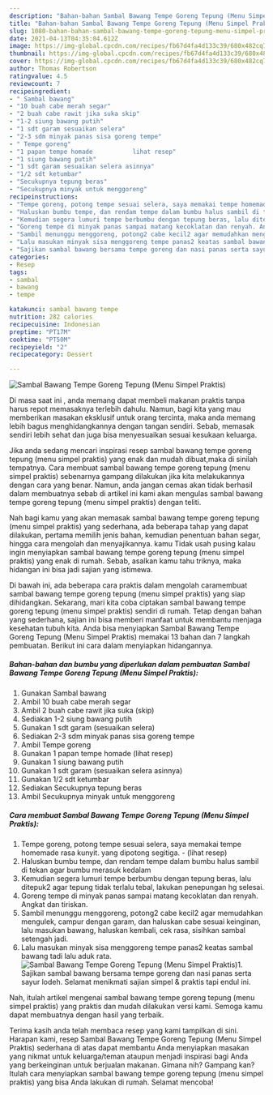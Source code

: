 ```yaml
---
description: "Bahan-bahan Sambal Bawang Tempe Goreng Tepung (Menu Simpel Praktis) yang enak Untuk Jualan"
title: "Bahan-bahan Sambal Bawang Tempe Goreng Tepung (Menu Simpel Praktis) yang enak Untuk Jualan"
slug: 1080-bahan-bahan-sambal-bawang-tempe-goreng-tepung-menu-simpel-praktis-yang-enak-untuk-jualan
date: 2021-04-13T04:35:04.612Z
image: https://img-global.cpcdn.com/recipes/fb67d4fa4d133c39/680x482cq70/sambal-bawang-tempe-goreng-tepung-menu-simpel-praktis-foto-resep-utama.jpg
thumbnail: https://img-global.cpcdn.com/recipes/fb67d4fa4d133c39/680x482cq70/sambal-bawang-tempe-goreng-tepung-menu-simpel-praktis-foto-resep-utama.jpg
cover: https://img-global.cpcdn.com/recipes/fb67d4fa4d133c39/680x482cq70/sambal-bawang-tempe-goreng-tepung-menu-simpel-praktis-foto-resep-utama.jpg
author: Thomas Robertson
ratingvalue: 4.5
reviewcount: 7
recipeingredient:
- " Sambal bawang"
- "10 buah cabe merah segar"
- "2 buah cabe rawit jika suka skip"
- "1-2 siung bawang putih"
- "1 sdt garam sesuaikan selera"
- "2-3 sdm minyak panas sisa goreng tempe"
- " Tempe goreng"
- "1 papan tempe homade           lihat resep"
- "1 siung bawang putih"
- "1 sdt garam sesuaikan selera asinnya"
- "1/2 sdt ketumbar"
- "Secukupnya tepung beras"
- "Secukupnya minyak untuk menggoreng"
recipeinstructions:
- "Tempe goreng, potong tempe sesuai selera, saya memakai tempe homemade rasa kunyit. yang dipotong segitiga.           (lihat resep)"
- "Haluskan bumbu tempe, dan rendam tempe dalam bumbu halus sambil di tekan agar bumbu merasuk kedalam"
- "Kemudian segera lumuri tempe berbumbu dengan tepung beras, lalu ditepuk2 agar tepung tidak terlalu tebal, lakukan penepungan hg selesai."
- "Goreng tempe di minyak panas sampai matang kecoklatan dan renyah. Angkat dan tiriskan."
- "Sambil menunggu menggoreng, potong2 cabe kecil2 agar memudahkan mengulek, campur dengan garam, dan haluskan cabe sesuai keinginan, lalu masukan bawang, haluskan kembali, cek rasa, sisihkan sambal setengah jadi."
- "Lalu masukan minyak sisa menggoreng tempe panas2 keatas sambal bawang tadi lalu aduk rata."
- "Sajikan sambal bawang bersama tempe goreng dan nasi panas serta sayur lodeh. Selamat menikmati sajian simpel &amp; praktis tapi endul ini."
categories:
- Resep
tags:
- sambal
- bawang
- tempe

katakunci: sambal bawang tempe 
nutrition: 282 calories
recipecuisine: Indonesian
preptime: "PT17M"
cooktime: "PT50M"
recipeyield: "2"
recipecategory: Dessert

---
```



![Sambal Bawang Tempe Goreng Tepung (Menu Simpel Praktis)](https://img-global.cpcdn.com/recipes/fb67d4fa4d133c39/680x482cq70/sambal-bawang-tempe-goreng-tepung-menu-simpel-praktis-foto-resep-utama.jpg)

Di masa  saat ini , anda memang dapat membeli makanan praktis tanpa harus repot memasaknya terlebih dahulu. Namun, bagi kita yang mau memberikan masakan eksklusif untuk orang tercinta, maka anda memang lebih bagus menghidangkannya dengan tangan sendiri. Sebab, memasak sendiri lebih sehat dan juga bisa menyesuaikan sesuai kesukaan keluarga.

Jika anda sedang mencari inspirasi resep sambal bawang tempe goreng tepung (menu simpel praktis) yang enak dan mudah dibuat,maka di sinilah tempatnya. Cara membuat sambal bawang tempe goreng tepung (menu simpel praktis)  sebenarnya gampang dilakukan jika kita melakukannya dengan cara yang benar. Namun, anda jangan cemas akan tidak berhasil dalam membuatnya 
sebab di artikel ini kami akan mengulas sambal bawang tempe goreng tepung (menu simpel praktis) dengan teliti.  



Nah bagi kamu yang akan memasak sambal bawang tempe goreng tepung (menu simpel praktis) yang sederhana, ada beberapa tahap yang dapat dilakukan, pertama memilih jenis bahan, kemudian penentuan bahan segar, hingga cara mengolah dan menyajikannya. kamu Tidak usah pusing kalau ingin menyiapkan sambal bawang tempe goreng tepung (menu simpel praktis) yang enak di rumah. Sebab, asalkan kamu  tahu triknya, maka hidangan ini bisa jadi sajian yang istimewa.

Di bawah ini, ada beberapa cara praktis  dalam mengolah caramembuat sambal bawang tempe goreng tepung (menu simpel praktis) yang siap dihidangkan. Sekarang, mari kita coba ciptakan sambal bawang tempe goreng tepung (menu simpel praktis) sendiri di rumah. Tetap dengan bahan yang sederhana, sajian ini bisa memberi manfaat untuk membantu menjaga kesehatan tubuh kita. Anda bisa menyiapkan Sambal Bawang Tempe Goreng Tepung (Menu Simpel Praktis) memakai 13 bahan dan 7 langkah pembuatan. Berikut ini cara dalam menyiapkan hidangannya.

<!--inarticleads1-->

##### Bahan-bahan dan bumbu yang diperlukan dalam pembuatan Sambal Bawang Tempe Goreng Tepung (Menu Simpel Praktis):

1. Gunakan  Sambal bawang
1. Ambil 10 buah cabe merah segar
1. Ambil 2 buah cabe rawit jika suka (skip)
1. Sediakan 1-2 siung bawang putih
1. Gunakan 1 sdt garam (sesuaikan selera)
1. Sediakan 2-3 sdm minyak panas sisa goreng tempe
1. Ambil  Tempe goreng
1. Gunakan 1 papan tempe homade           (lihat resep)
1. Gunakan 1 siung bawang putih
1. Gunakan 1 sdt garam (sesuaikan selera asinnya)
1. Gunakan 1/2 sdt ketumbar
1. Sediakan Secukupnya tepung beras
1. Ambil Secukupnya minyak untuk menggoreng




<!--inarticleads2-->

##### Cara membuat Sambal Bawang Tempe Goreng Tepung (Menu Simpel Praktis):

1. Tempe goreng, potong tempe sesuai selera, saya memakai tempe homemade rasa kunyit. yang dipotong segitiga. -           (lihat resep)
1. Haluskan bumbu tempe, dan rendam tempe dalam bumbu halus sambil di tekan agar bumbu merasuk kedalam
1. Kemudian segera lumuri tempe berbumbu dengan tepung beras, lalu ditepuk2 agar tepung tidak terlalu tebal, lakukan penepungan hg selesai.
1. Goreng tempe di minyak panas sampai matang kecoklatan dan renyah. Angkat dan tiriskan.
1. Sambil menunggu menggoreng, potong2 cabe kecil2 agar memudahkan mengulek, campur dengan garam, dan haluskan cabe sesuai keinginan, lalu masukan bawang, haluskan kembali, cek rasa, sisihkan sambal setengah jadi.
1. Lalu masukan minyak sisa menggoreng tempe panas2 keatas sambal bawang tadi lalu aduk rata.
<img src="//assets-global.cpcdn.com/assets/icons/button_play-2c75c40dde080a61004c1f40b05d8f140eaff45d7e9e6481dc71c63d2e7c4909.png" alt="Sambal Bawang Tempe Goreng Tepung (Menu Simpel Praktis)">1. Sajikan sambal bawang bersama tempe goreng dan nasi panas serta sayur lodeh. Selamat menikmati sajian simpel &amp; praktis tapi endul ini.




Nah, itulah artikel mengenai  sambal bawang tempe goreng tepung (menu simpel praktis)  yang praktis dan mudah dilakukan versi kami. Semoga kamu dapat membuatnya dengan hasil yang terbaik. 

Terima kasih anda telah membaca resep yang kami tampilkan di sini. Harapan kami, resep  Sambal Bawang Tempe Goreng Tepung (Menu Simpel Praktis) sederhana di atas dapat membantu Anda menyiapkan masakan yang nikmat untuk keluarga/teman ataupun menjadi inspirasi bagi Anda yang berkeinginan untuk berjualan makanan. Gimana nih? Gampang kan? Itulah cara menyiapkan sambal bawang tempe goreng tepung (menu simpel praktis) yang bisa Anda lakukan di rumah. Selamat mencoba!

